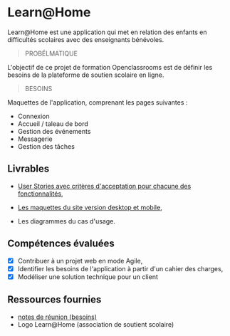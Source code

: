 # Learn@Home


Learn@Home est une application qui met en relation des enfants en difficultés scolaires avec des enseignants bénévoles. 

>PROBÉLMATIQUE

L'objectif de ce projet de formation Openclassrooms est de définir les besoins de la plateforme de soutien scolaire en ligne.

>BESOINS

Maquettes de l'application, comprenant les pages suivantes :
- Connexion
- Accueil / taleau de bord
- Gestion des événements
- Messagerie
- Gestion des tâches

## Livrables
- [User Stories avec critères d'acceptation pour chacune des fonctionnalités](https://www.notion.so/Dev4U-projet-Learn-Home-fe0507cfe6614878bfec7f1e94a0582e?p=cb25cc11f18d4ad6b1ea72906b4b23a9&pm=s),

- [Les maquettes du site version desktop et mobile](https://www.figma.com/design/BORFtfjKKGzC7XCgCMvIFV/Learn%40Home--1?node-id=0-1&t=n0TXCzFkeOzYVI00-1),
 
- Les diagrammes du cas d'usage.

## Compétences évaluées
- [x] Contribuer à un projet web en mode Agile,
- [x] Identifier les besoins de l'application à partir d'un cahier des charges,
- [x] Modéliser une solution technique pour un client

## Ressources fournies
- [notes de réunion (besoins)](https://s3-eu-west-1.amazonaws.com/course.oc-static.com/projects/Front-End+V2/P8+-+Gestion+de+projet/Notes+-+Re%CC%81union+Learn%40Home.pdf)
- Logo Learn@Home (association de soutient scolaire)